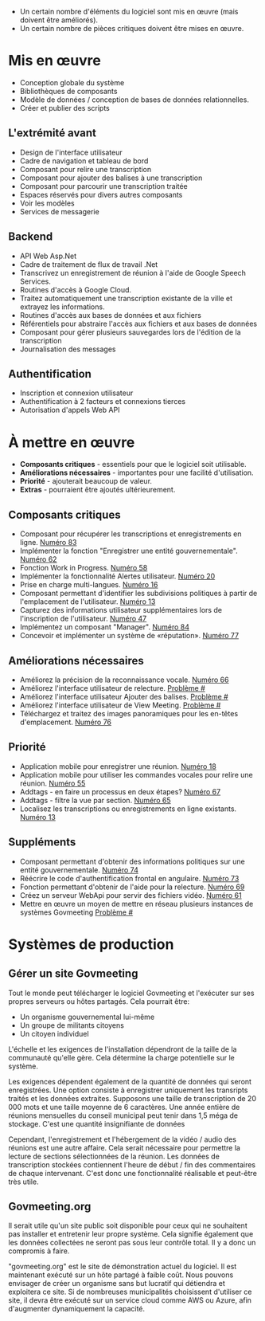 <ul>
<li> Un certain nombre d&#39;éléments du logiciel sont mis en œuvre (mais doivent être améliorés). </li>
<li> Un certain nombre de pièces critiques doivent être mises en œuvre. </li>
</ul><h1> Mis en œuvre </h1>
<ul>
<li> Conception globale du système </li>
<li> Bibliothèques de composants </li>
<li> Modèle de données / conception de bases de données relationnelles. </li>
<li> Créer et publier des scripts </li>
</ul><h2> L&#39;extrémité avant </h2>
<ul>
<li> Design de l&#39;interface utilisateur </li>
<li> Cadre de navigation et tableau de bord </li>
<li> Composant pour relire une transcription </li>
<li> Composant pour ajouter des balises à une transcription </li>
<li> Composant pour parcourir une transcription traitée </li>
<li> Espaces réservés pour divers autres composants </li>
<li> Voir les modèles </li>
<li> Services de messagerie </li>
</ul><h2> Backend </h2>
<ul>
<li> API Web Asp.Net </li>
<li> Cadre de traitement de flux de travail .Net </li>
<li> Transcrivez un enregistrement de réunion à l&#39;aide de Google Speech Services. </li>
<li> Routines d&#39;accès à Google Cloud. </li>
<li> Traitez automatiquement une transcription existante de la ville et extrayez les informations. </li>
<li> Routines d&#39;accès aux bases de données et aux fichiers </li>
<li> Référentiels pour abstraire l&#39;accès aux fichiers et aux bases de données </li>
<li> Composant pour gérer plusieurs sauvegardes lors de l&#39;édition de la transcription </li>
<li> Journalisation des messages </li>
</ul><h2> Authentification </h2>
<ul>
<li> Inscription et connexion utilisateur </li>
<li> Authentification à 2 facteurs et connexions tierces </li>
<li> Autorisation d&#39;appels Web API </li>
</ul><h1> À mettre en œuvre </h1>
<ul>
<li> <b>Composants critiques</b> - essentiels pour que le logiciel soit utilisable. </li>
<li> <b>Améliorations nécessaires</b> - importantes pour une facilité d&#39;utilisation. </li>
<li> <b>Priorité</b> - ajouterait beaucoup de valeur. </li>
<li> <b>Extras</b> - pourraient être ajoutés ultérieurement. </li>
</ul><h2> Composants critiques </h2>
<ul>
<li> Composant pour récupérer les transcriptions et enregistrements en ligne. <a href="https://github.com/govmeeting/govmeeting/issues/83">Numéro 83</a> </li>
<li> Implémenter la fonction "Enregistrer une entité gouvernementale". <a href="https://github.com/govmeeting/govmeeting/issues/62">Numéro 62</a> </li>
<li> Fonction Work in Progress. <a href="https://github.com/govmeeting/govmeeting/issues/58">Numéro 58</a> </li>
<li> Implémenter la fonctionnalité Alertes utilisateur. <a href="https://github.com/govmeeting/govmeeting/issues/20">Numéro 20</a> </li>
<li> Prise en charge multi-langues. <a href="https://github.com/govmeeting/govmeeting/issues/16">Numéro 16</a> </li>
<li> Composant permettant d&#39;identifier les subdivisions politiques à partir de l&#39;emplacement de l&#39;utilisateur. <a href="https://github.com/govmeeting/govmeeting/issues/13">Numéro 13</a> </li>
<li> Capturez des informations utilisateur supplémentaires lors de l&#39;inscription de l&#39;utilisateur. <a href="https://github.com/govmeeting/govmeeting/issues/47">Numéro 47</a> </li>
<li> Implémentez un composant "Manager". <a href="https://github.com/govmeeting/govmeeting/issues/84">Numéro 84</a> </li>
<li> Concevoir et implémenter un système de «réputation». <a href="https://github.com/govmeeting/govmeeting/issues/77">Numéro 77</a> </li>
</ul><h2> Améliorations nécessaires </h2>
<ul>
<li> Améliorez la précision de la reconnaissance vocale. <a href="https://github.com/govmeeting/govmeeting/issues/66">Numéro 66</a> </li>
<li> Améliorez l&#39;interface utilisateur de relecture. <a href="https://github.com/govmeeting/govmeeting/issues/">Problème #</a> </li>
<li> Améliorez l&#39;interface utilisateur Ajouter des balises. <a href="https://github.com/govmeeting/govmeeting/issues/">Problème #</a> </li>
<li> Améliorez l&#39;interface utilisateur de View Meeting. <a href="https://github.com/govmeeting/govmeeting/issues/">Problème #</a> </li>
<li> Téléchargez et traitez des images panoramiques pour les en-têtes d&#39;emplacement. <a href="https://github.com/govmeeting/govmeeting/issues/76">Numéro 76</a> </li>
</ul><h2> Priorité </h2>
<ul>
<li> Application mobile pour enregistrer une réunion. <a href="https://github.com/govmeeting/govmeeting/issues/18">Numéro 18</a> </li>
<li> Application mobile pour utiliser les commandes vocales pour relire une réunion. <a href="https://github.com/govmeeting/govmeeting/issues/55">Numéro 55</a> </li>
<li> Addtags - en faire un processus en deux étapes? <a href="https://github.com/govmeeting/govmeeting/issues/67">Numéro 67</a> </li>
<li> Addtags - filtre la vue par section. <a href="https://github.com/govmeeting/govmeeting/issues/65">Numéro 65</a> </li>
<li> Localisez les transcriptions ou enregistrements en ligne existants. <a href="https://github.com/govmeeting/govmeeting/issues/13">Numéro 13</a> </li>
</ul><h2> Suppléments </h2>
<ul>
<li> Composant permettant d&#39;obtenir des informations politiques sur une entité gouvernementale. <a href="https://github.com/govmeeting/govmeeting/issues/74">Numéro 74</a> </li>
<li> Réécrire le code d&#39;authentification frontal en angulaire. <a href="https://github.com/govmeeting/govmeeting/issues/73">Numéro 73</a> </li>
<li> Fonction permettant d&#39;obtenir de l&#39;aide pour la relecture. <a href="https://github.com/govmeeting/govmeeting/issues/69">Numéro 69</a> </li>
<li> Créez un serveur WebApi pour servir des fichiers vidéo. <a href="https://github.com/govmeeting/govmeeting/issues/61">Numéro 61</a> </li>
<li> Mettre en œuvre un moyen de mettre en réseau plusieurs instances de systèmes Govmeeting <a href="https://github.com/govmeeting/govmeeting/issues/">Problème #</a> </li>
</ul><h1> Systèmes de production </h1><h2> Gérer un site Govmeeting </h2><p> Tout le monde peut télécharger le logiciel Govmeeting et l&#39;exécuter sur ses propres serveurs ou hôtes partagés. Cela pourrait être: </p>
<ul>
<li> Un organisme gouvernemental lui-même </li>
<li> Un groupe de militants citoyens </li>
<li> Un citoyen individuel </li>
</ul><p> L&#39;échelle et les exigences de l&#39;installation dépendront de la taille de la communauté qu&#39;elle gère. Cela détermine la charge potentielle sur le système. </p><p> Les exigences dépendent également de la quantité de données qui seront enregistrées. Une option consiste à enregistrer uniquement les transripts traités et les données extraites. Supposons une taille de transcription de 20 000 mots et une taille moyenne de 6 caractères. Une année entière de réunions mensuelles du conseil municipal peut tenir dans 1,5 méga de stockage. C&#39;est une quantité insignifiante de données </p><p> Cependant, l&#39;enregistrement et l&#39;hébergement de la vidéo / audio des réunions est une autre affaire. Cela serait nécessaire pour permettre la lecture de sections sélectionnées de la réunion. Les données de transcription stockées contiennent l&#39;heure de début / fin des commentaires de chaque intervenant. C&#39;est donc une fonctionnalité réalisable et peut-être très utile. </p><h2> Govmeeting.org </h2><p> Il serait utile qu&#39;un site public soit disponible pour ceux qui ne souhaitent pas installer et entretenir leur propre système. Cela signifie également que les données collectées ne seront pas sous leur contrôle total. Il y a donc un compromis à faire. </p><p> "govmeeting.org" est le site de démonstration actuel du logiciel. Il est maintenant exécuté sur un hôte partagé à faible coût. Nous pouvons envisager de créer un organisme sans but lucratif qui détiendra et exploitera ce site. Si de nombreuses municipalités choisissent d&#39;utiliser ce site, il devra être exécuté sur un service cloud comme AWS ou Azure, afin d&#39;augmenter dynamiquement la capacité. </p>
